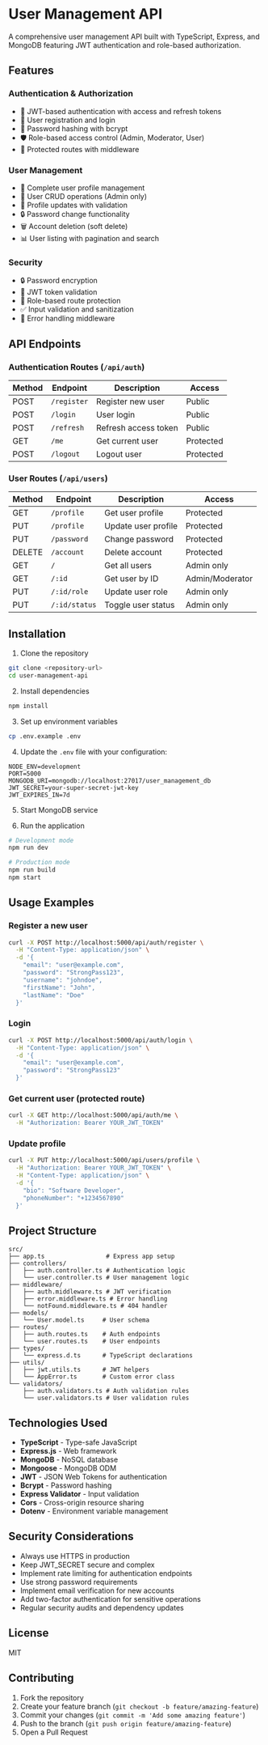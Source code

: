 # User Management API

A comprehensive user management API built with TypeScript, Express, and MongoDB featuring JWT authentication and role-based authorization.

## Features

### Authentication & Authorization
- 🔐 JWT-based authentication with access and refresh tokens
- 👤 User registration and login
- 🔑 Password hashing with bcrypt
- 🛡️ Role-based access control (Admin, Moderator, User)
- 🚪 Protected routes with middleware

### User Management
- 📝 Complete user profile management
- 👥 User CRUD operations (Admin only)
- 🔄 Profile updates with validation
- 🔒 Password change functionality
- 🗑️ Account deletion (soft delete)
- 📊 User listing with pagination and search

### Security
- 🔒 Password encryption
- 🎫 JWT token validation
- 🚦 Role-based route protection
- ✅ Input validation and sanitization
- 🛑 Error handling middleware

## API Endpoints

### Authentication Routes (`/api/auth`)
| Method | Endpoint | Description | Access |
|--------|----------|-------------|---------|
| POST | `/register` | Register new user | Public |
| POST | `/login` | User login | Public |
| POST | `/refresh` | Refresh access token | Public |
| GET | `/me` | Get current user | Protected |
| POST | `/logout` | Logout user | Protected |

### User Routes (`/api/users`)
| Method | Endpoint | Description | Access |
|--------|----------|-------------|---------|
| GET | `/profile` | Get user profile | Protected |
| PUT | `/profile` | Update user profile | Protected |
| PUT | `/password` | Change password | Protected |
| DELETE | `/account` | Delete account | Protected |
| GET | `/` | Get all users | Admin only |
| GET | `/:id` | Get user by ID | Admin/Moderator |
| PUT | `/:id/role` | Update user role | Admin only |
| PUT | `/:id/status` | Toggle user status | Admin only |

## Installation

1. Clone the repository
```bash
git clone <repository-url>
cd user-management-api
```

2. Install dependencies
```bash
npm install
```

3. Set up environment variables
```bash
cp .env.example .env
```

4. Update the `.env` file with your configuration:
```env
NODE_ENV=development
PORT=5000
MONGODB_URI=mongodb://localhost:27017/user_management_db
JWT_SECRET=your-super-secret-jwt-key
JWT_EXPIRES_IN=7d
```

5. Start MongoDB service

6. Run the application
```bash
# Development mode
npm run dev

# Production mode
npm run build
npm start
```

## Usage Examples

### Register a new user
```bash
curl -X POST http://localhost:5000/api/auth/register \
  -H "Content-Type: application/json" \
  -d '{
    "email": "user@example.com",
    "password": "StrongPass123",
    "username": "johndoe",
    "firstName": "John",
    "lastName": "Doe"
  }'
```

### Login
```bash
curl -X POST http://localhost:5000/api/auth/login \
  -H "Content-Type: application/json" \
  -d '{
    "email": "user@example.com",
    "password": "StrongPass123"
  }'
```

### Get current user (protected route)
```bash
curl -X GET http://localhost:5000/api/auth/me \
  -H "Authorization: Bearer YOUR_JWT_TOKEN"
```

### Update profile
```bash
curl -X PUT http://localhost:5000/api/users/profile \
  -H "Authorization: Bearer YOUR_JWT_TOKEN" \
  -H "Content-Type: application/json" \
  -d '{
    "bio": "Software Developer",
    "phoneNumber": "+1234567890"
  }'
```

## Project Structure

```
src/
├── app.ts                 # Express app setup
├── controllers/          
│   ├── auth.controller.ts # Authentication logic
│   └── user.controller.ts # User management logic
├── middleware/           
│   ├── auth.middleware.ts # JWT verification
│   ├── error.middleware.ts # Error handling
│   └── notFound.middleware.ts # 404 handler
├── models/               
│   └── User.model.ts     # User schema
├── routes/               
│   ├── auth.routes.ts    # Auth endpoints
│   └── user.routes.ts    # User endpoints
├── types/                
│   └── express.d.ts      # TypeScript declarations
├── utils/                
│   ├── jwt.utils.ts      # JWT helpers
│   └── AppError.ts       # Custom error class
└── validators/           
    ├── auth.validators.ts # Auth validation rules
    └── user.validators.ts # User validation rules
```

## Technologies Used

- **TypeScript** - Type-safe JavaScript
- **Express.js** - Web framework
- **MongoDB** - NoSQL database
- **Mongoose** - MongoDB ODM
- **JWT** - JSON Web Tokens for authentication
- **Bcrypt** - Password hashing
- **Express Validator** - Input validation
- **Cors** - Cross-origin resource sharing
- **Dotenv** - Environment variable management

## Security Considerations

- Always use HTTPS in production
- Keep JWT_SECRET secure and complex
- Implement rate limiting for authentication endpoints
- Use strong password requirements
- Implement email verification for new accounts
- Add two-factor authentication for sensitive operations
- Regular security audits and dependency updates

## License

MIT

## Contributing

1. Fork the repository
2. Create your feature branch (`git checkout -b feature/amazing-feature`)
3. Commit your changes (`git commit -m 'Add some amazing feature'`)
4. Push to the branch (`git push origin feature/amazing-feature`)
5. Open a Pull Request
